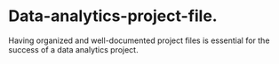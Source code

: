 # Data-analytics-project-file.
Having organized and well-documented project files is essential for the success of a data analytics project. 
